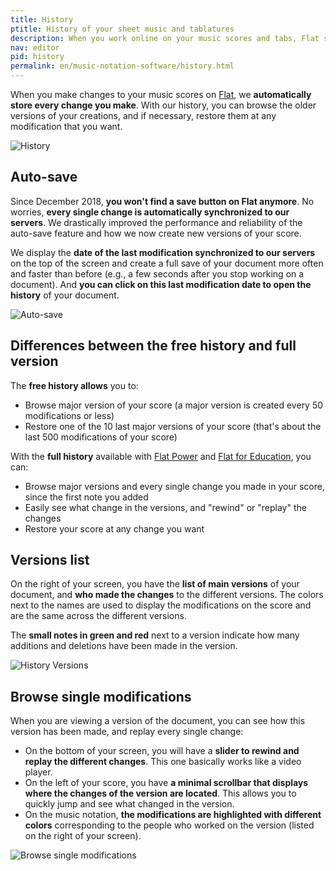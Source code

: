 ```yaml
---
title: History
ptitle: History of your sheet music and tablatures
description: When you work online on your music scores and tabs, Flat stores every single change that you make, so you will never lose a single note ever. Discover how to use your History.
nav: editor
pid: history
permalink: en/music-notation-software/history.html
---
```


When you make changes to your music scores on [Flat](https://flat.io), we **automatically store every change you make**. With our history, you can browse the older versions of your creations, and if necessary, restore them at any modification that you want.

![History](/help/assets/img/editor/history.png)

## Auto-save

Since December 2018, **you won't find a save button on Flat anymore**. No worries, **every single change is automatically synchronized to our servers**. We drastically improved the performance and reliability of the auto-save feature and how we now create new versions of your score. 

We display the **date of the last modification synchronized to our servers** on the top of the screen and create a full save of your document more often and faster than before (e.g., a few seconds after you stop working on a document). And **you can click on this last modification date to open the history** of your document.

![Auto-save](/help/assets/img/editor/autosave.png)

## Differences between the free history and full version

The **free history allows** you to:

* Browse major version of your score (a major version is created every 50 modifications or less)
* Restore one of the 10 last major versions of your score (that's about the last 500 modifications of your score)

With the **full history** available with [Flat Power](https://flat.io/pricing) and [Flat for Education](https://flat.io/edu/pricing), you can:

* Browse major versions and every single change you made in your score, since the first note you added
* Easily see what change in the versions, and "rewind" or "replay" the changes
* Restore your score at any change you want

## Versions list

On the right of your screen, you have the **list of main versions** of your document, and **who made the changes** to the different versions. The colors next to the names are used to display the modifications on the score and are the same across the different versions.

The **small notes in green and red** next to a version indicate how many additions and deletions have been made in the version.

![History Versions](/help/assets/img/editor/history-versions.png)

## Browse single modifications

When you are viewing a version of the document, you can see how this version has been made, and replay every single change:

* On the bottom of your screen, you will have a **slider to rewind and replay the different changes**. This one basically works like a video player.
* On the left of your score, you have **a minimal scrollbar that displays where the changes of the version are located**. This allows you to quickly jump and see what changed in the version.
* On the music notation, **the modifications are highlighted with different colors** corresponding to the people who worked on the version (listed on the right of your screen).

![Browse single modifications](/help/assets/img/editor/history-advanced.gif)

